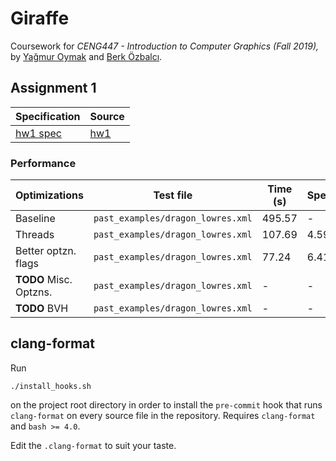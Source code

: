 # Giraffe

Coursework for *CENG447 - Introduction to Computer Graphics (Fall 2019),* by [Yağmur Oymak](https://twitter.com/OymakYagmur) and [Berk Özbalcı](https://unsystem.dev).

## Assignment 1


|Specification|Source|
|--|--|
|[hw1 spec](https://github.com/bozbalci/giraffe/tree/master/assignments/hw1/hw1.pdf)|[hw1](https://github.com/bozbalci/giraffe/tree/master/assignments/hw1/src)|

### Performance

|Optimizations|Test file|Time (s)|Speedup|
|--|--|--|--|
|Baseline|`past_examples/dragon_lowres.xml`|495.57|-|
|Threads|`past_examples/dragon_lowres.xml`|107.69|4.59x|
|Better optzn. flags|`past_examples/dragon_lowres.xml`|77.24|6.41x|
|**TODO** Misc. Optzns.|`past_examples/dragon_lowres.xml`|-|-|
|**TODO** BVH|`past_examples/dragon_lowres.xml`|-|-|

## clang-format
Run

    ./install_hooks.sh

on the project root directory in order to install the `pre-commit` hook that runs `clang-format` on every source file in the repository. Requires `clang-format` and `bash >= 4.0`.

Edit the `.clang-format` to suit your taste.
